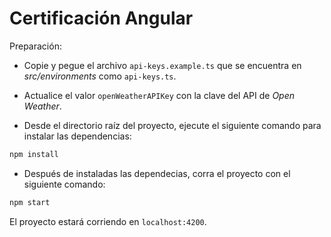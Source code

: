 # Certificación Angular

Preparación:

- Copie y pegue el archivo `api-keys.example.ts` que se encuentra en _src/environments_ como `api-keys.ts`.

- Actualice el valor `openWeatherAPIKey` con la clave del API de _Open Weather_.

- Desde el directorio raíz del proyecto, ejecute el siguiente comando para instalar las dependencias:

```bash
npm install
```

- Después de instaladas las dependecias, corra el proyecto con el siguiente comando:

```bash
npm start
```

El proyecto estará corriendo en `localhost:4200`.